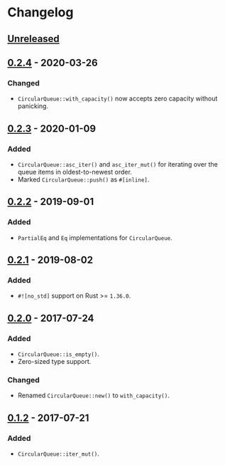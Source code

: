 # Changelog

## [Unreleased]

## [0.2.4] - 2020-03-26

### Changed
- `CircularQueue::with_capacity()` now accepts zero capacity without panicking.

## [0.2.3] - 2020-01-09

### Added
- `CircularQueue::asc_iter()` and `asc_iter_mut()` for iterating over the queue
  items in oldest-to-newest order.
- Marked `CircularQueue::push()` as `#[inline]`.

## [0.2.2] - 2019-09-01

### Added
- `PartialEq` and `Eq` implementations for `CircularQueue`.

## [0.2.1] - 2019-08-02

### Added
- `#![no_std]` support on Rust >= `1.36.0`.

## [0.2.0] - 2017-07-24

### Added
- `CircularQueue::is_empty()`.
- Zero-sized type support.

### Changed
- Renamed `CircularQueue::new()` to `with_capacity()`.

## [0.1.2] - 2017-07-21

### Added
- `CircularQueue::iter_mut()`.

[Unreleased]: https://github.com/YaLTeR/circular-queue/compare/v0.2.4...HEAD
[0.2.4]: https://github.com/YaLTeR/circular-queue/compare/v0.2.3...v0.2.4
[0.2.3]: https://github.com/YaLTeR/circular-queue/compare/v0.2.2...v0.2.3
[0.2.2]: https://github.com/YaLTeR/circular-queue/compare/v0.2.1...v0.2.2
[0.2.1]: https://github.com/YaLTeR/circular-queue/compare/v0.2.0...v0.2.1
[0.2.0]: https://github.com/YaLTeR/circular-queue/compare/v0.1.2...v0.2.0
[0.1.2]: https://github.com/YaLTeR/circular-queue/compare/v0.1.1...v0.1.2
